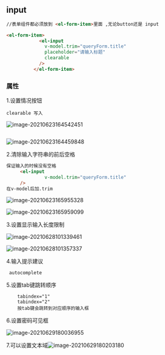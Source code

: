 ## input

```html
//表单组件都必须放到 <el-form-item>里面 ,无论button还是 input

<el-form-item>
            <el-input
              v-model.trim="queryForm.title"
              placeholder="请输入标题"
              clearable
            />
          </el-form-item>

```

### 属性

1.设置情况按钮

```
clearable 写入
```



![image-20210623164542451](C:\Users\inui\AppData\Roaming\Typora\typora-user-images\image-20210623164542451.png)

```javascript
```

![image-20210623164459848](C:\Users\inui\AppData\Roaming\Typora\typora-user-images\image-20210623164459848.png)

2.清除输入字符串的前后空格

```HTML
保证输入的时候没有空格
     <el-input
              v-model.trim="queryForm.title"
     />
在v-model后加.trim
```

![image-20210623165955328](C:\Users\inui\AppData\Roaming\Typora\typora-user-images\image-20210623165955328.png)

![image-20210623165959099](C:\Users\inui\AppData\Roaming\Typora\typora-user-images\image-20210623165959099.png)

3.设置显示输入长度限制

![image-20210628101339461](C:\Users\inui\AppData\Roaming\Typora\typora-user-images\image-20210628101339461.png)

![image-20210628101357337](C:\Users\inui\AppData\Roaming\Typora\typora-user-images\image-20210628101357337.png)

4.输入提示建议

```
 autocomplete
```

5.设置tab键跳转顺序

```
    tabindex="1"
    tabindex="2"
    按tab键会跳转到对应顺序的输入框
```

6.设置密码可见框

![image-20210629180036955](C:\Users\inui\AppData\Roaming\Typora\typora-user-images\image-20210629180036955.png)

7.可以设置文本域![image-20210629180203180](C:\Users\inui\AppData\Roaming\Typora\typora-user-images\image-20210629180203180.png)
